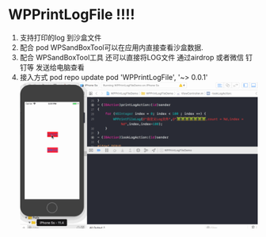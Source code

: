 # WPPrintLogFile !!!!

1. 支持打印的log 到沙盒文件
2. 配合 pod WPSandBoxTool可以在应用内直接查看沙盒数据. 
3. 配合 WPSandBoxTool工具 还可以直接将LOG文件 通过airdrop 或者微信 钉钉等 发送给电脑查看
4. 接入方式    pod repo update      pod 'WPPrintLogFile', '~> 0.0.1'
![](https://github.com/wenyhooo/WPPrintLogFile/blob/master/WPPrintLogFileDemo/wpprintlog.gif)

